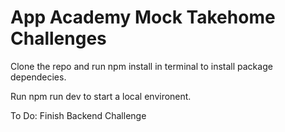 # App Academy Mock Takehome Challenges

Clone the repo and run npm install in terminal to install package dependecies. 

Run npm run dev to start a local environent. 

To Do: Finish Backend Challenge